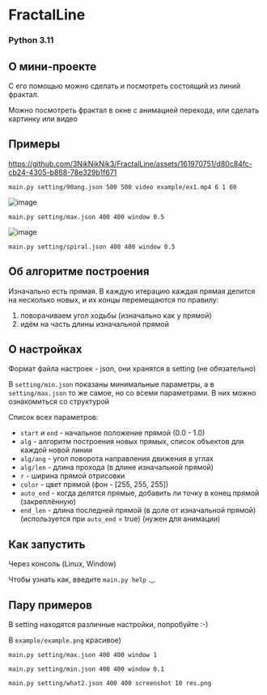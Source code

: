 # FractalLine 
### Python 3.11

## О мини-проекте

С его помощью можно сделать и посмотреть состоящий из линий фрактал.

Можно посмотреть фрактал в окне с анимацией перехода, или сделать картинку или видео

## Примеры

https://github.com/3NikNikNik3/FractalLine/assets/161970751/d80c84fc-cb24-4305-b868-78e329b1f671

```main.py setting/90ang.json 500 500 video example/ex1.mp4 6 1 60```

![image](example/ex2.png)

```main.py setting/max.json 400 400 window 0.5```

![image](example/ex3.png)

```main.py setting/spiral.json 400 400 window 0.5```

## Об алгоритме построения

Изначально есть прямая. В каждую итерацию каждая прямая делится на несколько новых, и их концы перемещаются по правилу:

1) поворачиваем угол ходьбы (изначально как у прямой)
2) идём на часть длины изначальной прямой

## О настройках

Формат файла настроек - json, они хранятся в setting (не обязательно)

В ```setting/min.json``` показаны минимальные параметры, а в ```setting/max.json``` то же самое, но со всеми параметрами. В них можно ознакомиться со структурой

Список всех параметров:

- ```start``` и ```end``` - начальное положение прямой (0.0 - 1.0)
- ```alg``` - алгоритм построения новых прямых, список объектов для каждой новой линии
- ```alg/ang``` - угол поворота направления движения в углах
- ```alg/len``` - длина прохода (в длине изначальной прямой)
- ```r``` - ширина прямой отрисовки
- ```color``` - цвет прямой (фон - \[255, 255, 255\])
- ```auto_end``` - когда делятся прямые, добавить ли точку в конец прямой (закреплённую)
- ```end_len``` - длина последней прямой (в доле от изначальной прямой) (используется при ```auto_end``` = true) (нужен для анимации)

## Как запустить

Через консоль (Linux, Window)

Чтобы узнать как, введите ```main.py help``` ._.

## Пару примеров

В setting находятся различные настройки, попробуйте :-)

В ```example/example.png``` красивое)

```main.py setting/max.json 400 400 window 1```

```main.py setting/min.json 400 400 window 0.1```

```main.py setting/what2.json 400 400 screenshot 10 res.png```
